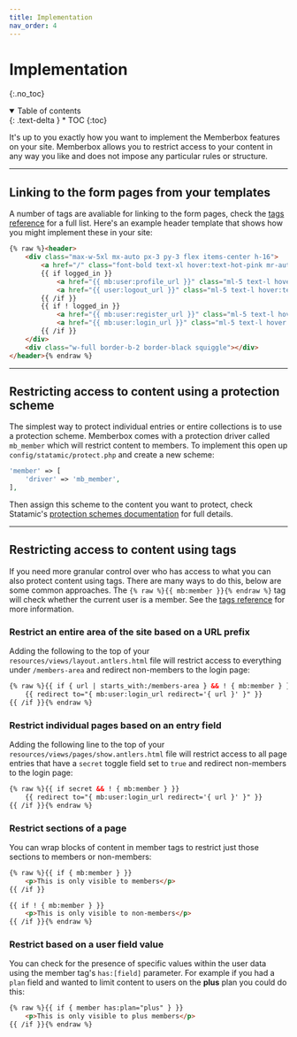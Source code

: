 ```yaml
---
title: Implementation
nav_order: 4
---
```


# Implementation
{:.no_toc}

<details open markdown="block">
  <summary>
      Table of contents
  </summary>
  {: .text-delta }
* TOC
{:toc}
</details>

It's up to you exactly how you want to implement the Memberbox features on your site. Memberbox allows you to restrict access to your content in any way you like and does not impose any particular rules or structure. 

---

## Linking to the form pages from your templates

A number of tags are avaliable for linking to the form pages, check the [tags reference](tags.html#form-page-url-tags) for a full list. Here's an example header template that shows how you might implement these in your site:

```html
{% raw %}<header>
    <div class="max-w-5xl mx-auto px-3 py-3 flex items-center h-16">
        <a href="/" class="font-bold text-xl hover:text-hot-pink mr-auto">{{ settings:site_name }}</a>
        {{ if logged_in }}
            <a href="{{ mb:user:profile_url }}" class="ml-5 text-l hover:text-hot-pink">{{ user }}{{ name }}{{ /user }}</a>
            <a href="{{ user:logout_url }}" class="ml-5 text-l hover:text-hot-pink">Log out</a>
        {{ /if }}
        {{ if ! logged_in }}
            <a href="{{ mb:user:register_url }}" class="ml-5 text-l hover:text-hot-pink">Register</a>
            <a href="{{ mb:user:login_url }}" class="ml-5 text-l hover:text-hot-pink">Log in</a>
        {{ /if }}
    </div>
    <div class="w-full border-b-2 border-black squiggle"></div>
</header>{% endraw %}
```

---

## Restricting access to content using a protection scheme

The simplest way to protect individual entries or entire collections is to use a protection scheme. Memberbox comes with a protection driver called `mb_member` which will restrict content to members. To implement this open up `config/statamic/protect.php` and create a new scheme:

```php
'member' => [
    'driver' => 'mb_member',
],
```

Then assign this scheme to the content you want to protect, check Statamic's [protection schemes documentation](https://statamic.dev/protecting-content#protecting-an-entry) for full details.

---

## Restricting access to content using tags

If you need more granular control over who has access to what you can also protect content using tags. There are many ways to do this, below are some common approaches. The `{% raw %}{{ mb:member }}{% endraw %}` tag will check whether the current user is a member. See the [tags reference](tags.html) for more information.

### Restrict an entire area of the site based on a URL prefix

Adding the following to the top of your `resources/views/layout.antlers.html` file will restrict access to everything under `/members-area` and redirect non-members to the login page:

```html
{% raw %}{{ if { url | starts_with:/members-area } && ! { mb:member } }}
    {{ redirect to="{ mb:user:login_url redirect='{ url }' }" }}
{{ /if }}{% endraw %}
```

### Restrict individual pages based on an entry field

Adding the following line to the top of your `resources/views/pages/show.antlers.html` file will restrict access to all page entries that have a `secret` toggle field set to `true` and redirect non-members to the login page:

```html
{% raw %}{{ if secret && ! { mb:member } }}
    {{ redirect to="{ mb:user:login_url redirect='{ url }' }" }}
{{ /if }}{% endraw %}
```

### Restrict sections of a page

You can wrap blocks of content in member tags to restrict just those sections to members or non-members:

```html
{% raw %}{{ if { mb:member } }}
    <p>This is only visible to members</p>
{{ /if }}

{{ if ! { mb:member } }}
    <p>This is only visible to non-members</p>
{{ /if }}{% endraw %}
```

### Restrict based on a user field value

You can check for the presence of specific values within the user data using the member tag's `has:[field]` parameter. For example if you had a `plan` field and wanted to limit content to users on the **plus** plan you could do this:

```html
{% raw %}{{ if { member has:plan="plus" } }}
    <p>This is only visible to plus members</p>
{{ /if }}{% endraw %}
```